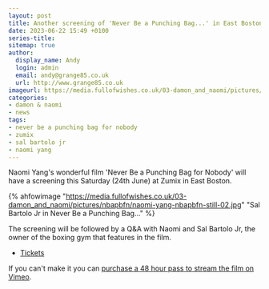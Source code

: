 ```yaml
---
layout: post
title: Another screening of 'Never Be a Punching Bag...' in East Boston on Saturday
date: 2023-06-22 15:49 +0100
series-title:
sitemap: true
author:
  display_name: Andy
  login: admin
  email: andy@grange85.co.uk
  url: http://www.grange85.co.uk
imageurl: https://media.fullofwishes.co.uk/03-damon_and_naomi/pictures/nbapbfn/naomi-yang-nbapbfn-still-07.jpg
categories:
- damon & naomi
- news
tags:
- never be a punching bag for nobody
- zumix
- sal bartolo jr
- naomi yang
---
```

Naomi Yang's wonderful film 'Never Be a Punching Bag for Nobody' will have a screening this Saturday (24th June) at Zumix in East Boston.

{% ahfowimage "https://media.fullofwishes.co.uk/03-damon_and_naomi/pictures/nbapbfn/naomi-yang-nbapbfn-still-02.jpg" "Sal Bartolo Jr in Never Be a Punching Bag..." %}

The screening will be followed by a Q&A with Naomi and Sal Bartolo Jr, the owner of the boxing gym that features in the film.

 - [Tickets](https://secure.givelively.org/event/zumix-inc/film-screening-and-q-a-never-be-a-punching-bag-for-nobody) 

If you can't make it you can [purchase a 48 hour pass to stream the film on Vimeo](https://vimeo.com/ondemand/punchingbag).
